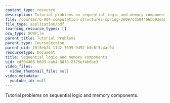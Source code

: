 ```yaml
---
content_type: resource
description: Tutorial problems on sequential logic and memory components.
file: /courses/6-004-computation-structures-spring-2009/cd504466b693eab480f82376ef4b6be3_MIT6004s09tutor06.pdf
file_type: application/pdf
learning_resource_types: []
ocw_type: OCWFile
parent_title: Tutorial Problems
parent_type: CourseSection
parent_uid: 70f5eb24-11d2-7699-9d92-b0c6f5c4ac94
resourcetype: Document
title: Sequential logic and memory components
uid: cd504466-b693-eab4-80f8-2376ef4b6be3
video_files:
  video_thumbnail_file: null
video_metadata:
  youtube_id: null
---
```

Tutorial problems on sequential logic and memory components.

